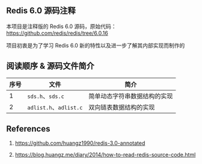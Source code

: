 Redis 6.0 源码注释
-----------------

本项目是注释版的 Redis 6.0 源码，原始代码：https://github.com/redis/redis/tree/6.0.16

项目初衷是为了学习 Redis 6.0 新的特性以及进一步了解其内部实现而制作的


阅读顺序 & 源码文件简介
-----------------

| 序号 | 文件 | 简介 |
| ------------- | ------------- | ------------- |
| 1  | `sds.h`、`sds.c` | 简单动态字符串数据结构的实现 |
| 2  | `adlist.h`、`adlist.c` | 双向链表数据结构的实现 |


References
-----------------

1. https://github.com/huangz1990/redis-3.0-annotated

2. https://blog.huangz.me/diary/2014/how-to-read-redis-source-code.html

